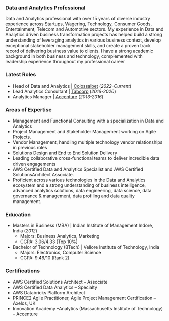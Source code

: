 ### Data and Analytics Professional

Data and Analytics professional with over 15 years of diverse industry experience across Startups, Wagering, Technology, Consumer Goods, Entertainment, Telecom and Automotive sectors. My experience in Data and Analytics driven business transformation projects has helped build a strong understanding of leveraging analytics in various business context, develop exceptional stakeholder management skills, and create a proven track record of delivering business value to clients. I have a strong academic background in both business and technology, complemented with leadership experience throughout my professional career

### Latest Roles
- Head of Data and Analytics \| [Colossalbet](./colossalbet/) (_2022-Current_)								       		
- Lead Analytics Consultant	\| [Tabcorp](./tabcorp/) (_2016-2020_)	 			        		
- Analytics Manager \| [Accenture](./accenture/) (_2013-2016_)

### Areas of Expertise
- Management and Functional Consulting with a specialization in Data and Analytics
- Project Management and Stakeholder Management working on Agile Projects.
- Vendor Management, handling multiple technology vendor relationships in previous roles
- Solutions Design and End to End Solution Delivery
- Leading collaborative cross-functional teams to deliver incredible data driven engagements
- AWS Certified Data and Analytics Specialist and AWS Certified SolutionsArchitect Associate.
- Proficient across various technologies in the Data and Analytics ecosystem and a strong understanding of business intelligence, advanced analytics solutions, data engineering, data science, data governance & management, data profiling and data quality management.

### Education
- Masters in Business (MBA) \| Indian Institute of Management Indore, India (_2012_)
  - Majors: Business Analytics, Marketing
  - CGPA: 3.06/4.33 (Top 10%)            		
- Bachelor of Technology (BTech)	\| Vellore Institute of Technology, India
  - Majors: Electronics, Computer Science
  - CGPA: 9.46/10 (Rank 2)    

### Certifications
- AWS Certified Solutions Architect – Associate
- AWS Certified Data Analytics – Specialty
- AWS Databricks Platform Architect
- PRINCE2 Agile Practitioner, Agile Project Management Certification – Axelos, UK
- Innovation Academy –Analytics (Massachusetts Institute of Technology) – Accenture



